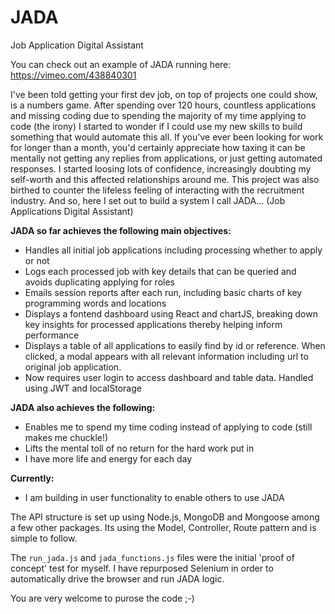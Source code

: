 # JADA
Job Application Digital Assistant

You can check out an example of JADA running here: https://vimeo.com/438840301

I've been told getting your first dev job, on top of projects one could show, is a numbers game. After spending over 120 hours, countless applications and missing coding due to spending the majority of my time applying to code (the irony) I started to wonder if I could use my new skills to build something that would automate this all.
If you've ever been looking for work for longer than a month, you'd certainly appreciate how taxing it can be mentally not getting any replies from applications, or just getting automated responses. I started loosing lots of confidence, increasingly doubting my self-worth and this affected relationships around me. This project was also birthed to counter the lifeless feeling of interacting with the recruitment industry.
And so, here I set out to build a system I call JADA... (Job Applications Digital Assistant)

**JADA so far achieves the following main objectives:**
- Handles all initial job applications including processing whether to apply or not
- Logs each processed job with key details that can be queried and avoids duplicating applying for roles
- Emails session reports after each run, including basic charts of key programming words and locations
- Displays a fontend dashboard using React and chartJS, breaking down key insights for processed applications thereby helping inform performance
- Displays a table of all applications to easily find by id or reference. When clicked, a modal appears with all relevant information including url to original job application.
- Now requires user login to access dashboard and table data. Handled using JWT and localStorage

**JADA also achieves the following:**
- Enables me to spend my time coding instead of applying to code (still makes me chuckle!) 
- Lifts the mental toll of no return for the hard work put in
- I have more life and energy for each day

**Currently:**
- I am building in user functionality to enable others to use JADA

The API structure is set up using Node.js, MongoDB and Mongoose among a few other packages. Its using the Model, Controller, Route pattern and is simple to follow.

The `run_jada.js` and `jada_functions.js` files were the initial 'proof of concept' test for myself. I have repurposed Selenium in order to automatically drive the browser and run JADA logic. 

You are very welcome to purose the code ;-) 
